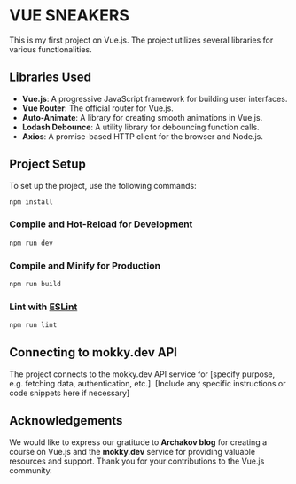# VUE SNEAKERS

This is my first project on Vue.js. The project utilizes several libraries for various functionalities.

## Libraries Used
- **Vue.js**: A progressive JavaScript framework for building user interfaces.
- **Vue Router**: The official router for Vue.js.
- **Auto-Animate**: A library for creating smooth animations in Vue.js.
- **Lodash Debounce**: A utility library for debouncing function calls.
- **Axios**: A promise-based HTTP client for the browser and Node.js.

## Project Setup

To set up the project, use the following commands:


```sh
npm install
```

### Compile and Hot-Reload for Development

```sh
npm run dev
```

### Compile and Minify for Production

```sh
npm run build
```

### Lint with [ESLint](https://eslint.org/)

```sh
npm run lint
```

## Connecting to mokky.dev API
The project connects to the mokky.dev API service for [specify purpose, e.g. fetching data, authentication, etc.]. [Include any specific instructions or code snippets here if necessary]

## Acknowledgements
We would like to express our gratitude to **Archakov blog** for creating a course on Vue.js and the **mokky.dev** service for providing valuable resources and support. Thank you for your contributions to the Vue.js community.